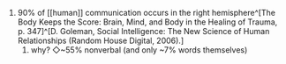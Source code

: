1. 90% of [[human]] communication occurs in the right hemisphere^[The Body Keeps the Score: Brain, Mind, and Body in the Healing of Trauma, p. 347]^[D. Goleman, Social Intelligence: The New Science of Human Relationships (Random House Digital, 2006).]
	1. why? ◇~55% nonverbal (and only ~7% words themselves)